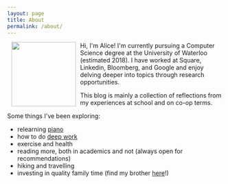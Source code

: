 ```yaml
---
layout: page
title: About
permalink: /about/
---
```


<img src="{{site.github.url}}/assets/headshot.png" align="left" width="150" hspace="10">

Hi, I'm Alice! I'm currently pursuing a Computer Science degree at the University of Waterloo (estimated 2018). I have worked at Square, Linkedin, Bloomberg, and Google and enjoy delving deeper into topics through research opportunities.

This blog is mainly a collection of reflections from my experiences at school and on co-op terms.

Some things I've been exploring:
- relearning [piano](https://www.youtube.com/watch?v=ujd1rMjPgsE&list=PLE_tBD2JQ8q2-Ij6G3C15i_3gcvL0u_CI)
- how to do [deep work](http://calnewport.com)
- exercise and health
- reading more, both in academics and not (always open for recommendations)
- hiking and travelling
- investing in quality family time (find my brother [here](https://www.matthewyangzhou.com)!)
